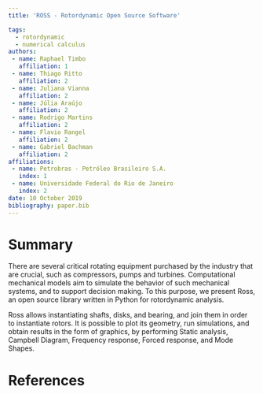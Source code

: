 ```yaml
---
title: 'ROSS - Rotordynamic Open Source Software'

tags:
  - rotordynamic
  - numerical calculus
authors:
 - name: Raphael Timbo
   affiliation: 1
 - name: Thiago Ritto
   affiliation: 2
 - name: Juliana Vianna
   affiliation: 2
 - name: Júlia Araújo
   affiliation: 2
 - name: Rodrigo Martins
   affiliation: 2
 - name: Flavio Rangel
   affiliation: 2
 - name: Gabriel Bachman
   affiliation: 2
affiliations:
 - name: Petrobras - Petróleo Brasileiro S.A.
   index: 1
 - name: Universidade Federal do Rio de Janeiro
   index: 2
date: 10 October 2019
bibliography: paper.bib
---
```


# Summary

There are several critical rotating equipment purchased by the industry that are
crucial, such as compressors, pumps and turbines.
Computational mechanical models aim to simulate the behavior of such mechanical
systems, and to support decision making. To this purpose, we present Ross, an open source
library written in Python for rotordynamic analysis.

Ross allows instantiating shafts, disks, and bearing, and join them in order
to instantiate rotors. It is possible to plot its geometry, run simulations, and
obtain results in the form of graphics, by performing Static analysis, Campbell Diagram, Frequency response, Forced response, and Mode Shapes.

# References